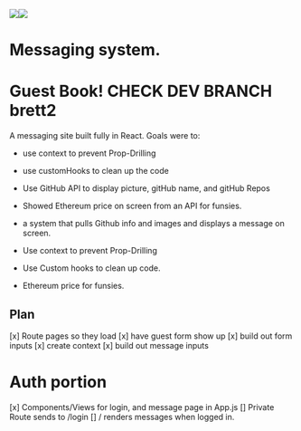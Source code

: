 

<img src="https://img.shields.io/badge/React-20232A?style=for-the-badge&logo=react&logoColor=61DAFB"><img src="https://img.shields.io/badge/CSS-239120?&style=for-the-badge&logo=css3&logoColor=white">

# Messaging system.

# Guest Book! CHECK DEV BRANCH brett2

A messaging site built fully in React. Goals were to:
  - use context to prevent Prop-Drilling
  - use customHooks to clean up the code
  - Use GitHub API to display picture, gitHub name, and gitHub Repos
  - Showed Ethereum price on screen from an API for funsies.


- a system that pulls Github info and images and displays a message on screen.
- Use context to prevent Prop-Drilling
- Use Custom hooks to clean up code.
- Ethereum price for funsies.

## Plan

[x] Route pages so they load
[x] have guest form show up
[x] build out form inputs
[x] create context
[x] build out message inputs

# Auth portion

[x] Components/Views for login, and message page in App.js
[] Private Route sends to /login
[] / renders messages when logged in.
